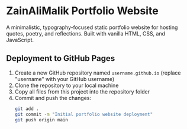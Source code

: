 # ZainAliMalik Portfolio Website

A minimalistic, typography-focused static portfolio website for hosting quotes, poetry, and reflections. Built with vanilla HTML, CSS, and JavaScript.

## Deployment to GitHub Pages

1. Create a new GitHub repository named `username.github.io` (replace "username" with your GitHub username)
2. Clone the repository to your local machine
3. Copy all files from this project into the repository folder
4. Commit and push the changes:
   ```bash
   git add .
   git commit -m "Initial portfolio website deployment"
   git push origin main
